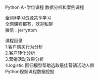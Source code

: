 Python A+学位课程 数据分析和案例课程

全网it学习资源共享学习<br>全网课程都有，欢迎私聊<br>微信：jerryttom<br>

课程目录<br> 1.客户购买行为分析<br> 2.客户转化分析<br> 3.营销活动效果分析<br> 4.logistic 回归模型帮助选取最佳营销活动人群<br> Python视频课程数据挖掘
